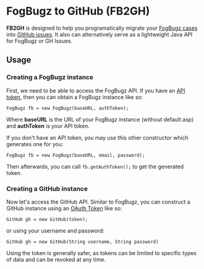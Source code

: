 # FogBugz to GitHub (FB2GH)
**FB2GH** is designed to help you programatically migrate your [FogBugz cases](https://www.fogcreek.com/fogbugz/) into [GitHub issues](https://guides.github.com/features/issues/). It also can alternatively serve as a lightweight Java API for FogBugz or GH Issues.

## Usage

### Creating a FogBugz instance
First, we need to be able to access the FogBugz API. If you have an [API token](http://help.fogcreek.com/8447/how-to-get-a-fogbugz-xml-api-token), then you can obtain a FogBugz instance like so:

`FogBugz fb = new FogBugz(baseURL, authToken);`

Where **baseURL** is the URL of your FogBugz instance (without default.asp) and **authToken** is your API token.

If you don't have an API token, you may use this other constructor which generates one for you:

`FogBugz fb = new FogBugz(baseURL, email, password);`

Then afterwards, you can call `fb.getAuthToken();` to get the generated token.

### Creating a GitHub instance
Now let's access the GitHub API. Similar to FogBugz, you can construct a GitHub instance using an [OAuth Token](https://developer.github.com/v3/oauth/) like so:

`GitHub gh = new GitHub(token);`

or using your username and password:

`GitHub gh = new GitHub(String username, String password)`

Using the token is generally safer, as tokens can be limited to specific types of data and can be revoked at any time.
